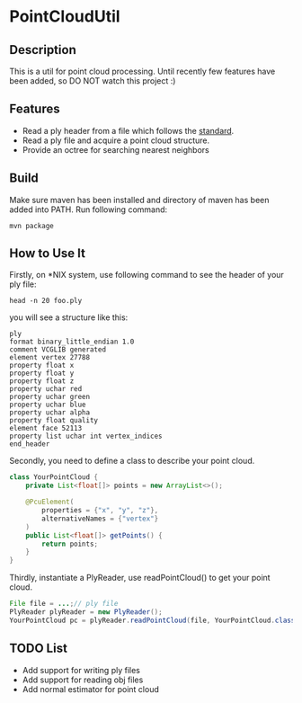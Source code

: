 # PointCloudUtil

## Description

This is a util for point cloud processing. Until recently few features have been added, so DO NOT watch this project :)

## Features
* Read a ply header from a file which follows the [standard](http://paulbourke.net/dataformats/ply/).
* Read a ply file and acquire a point cloud structure.
* Provide an octree for searching nearest neighbors

## Build

Make sure maven has been installed and directory of maven has been added into PATH. Run following command:
```shell
mvn package
```

## How to Use It

Firstly, on *NIX system, use following command to see the header of your ply file:
```shell
head -n 20 foo.ply

```
you will see a structure like this:
```
ply
format binary_little_endian 1.0
comment VCGLIB generated
element vertex 27788
property float x
property float y
property float z
property uchar red
property uchar green
property uchar blue
property uchar alpha
property float quality
element face 52113
property list uchar int vertex_indices
end_header
```

Secondly, you need to define a class to describe your point cloud.
```java
class YourPointCloud {
    private List<float[]> points = new ArrayList<>();

    @PcuElement(
        properties = {"x", "y", "z"},
        alternativeNames = {"vertex"}
    )
    public List<float[]> getPoints() {
        return points;
    }
}
```
Thirdly, instantiate a PlyReader, use readPointCloud() to get your point cloud.
```java
File file = ...;// ply file
PlyReader plyReader = new PlyReader();
YourPointCloud pc = plyReader.readPointCloud(file, YourPointCloud.class);
```

## TODO List
* Add support for writing ply files
* Add support for reading obj files
* Add normal estimator for point cloud


